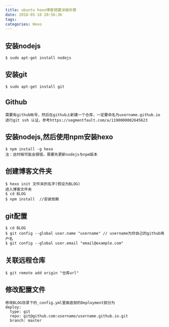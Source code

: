 ```yaml
---
title: ubuntu hexo博客搭建详细步骤
date: 2018-05-18 20:56:36
tags:
categories: Hexo
---
```


安装nodejs
---
	$ sudo apt-get install nodejs

安装git
---
	$ sudo apt-get install git

Github
---
	需要有github帐号，然后在github上新建一个仓库，一定要命名为username.github.io
	进行git ssh 认证，参考https://segmentfault.com/a/1190000002645623

安装nodejs,然后使用npm安装hexo
---
	$ npm install -g hexo
	注：这时候可能会报错，需要先更新nodejs与npm版本

创建博客文件夹
---
	$ hexo init 文件夹的名字(假设为BLOG)
	进入博客文件夹
	$ cd BLOG
	$ npm install  //安装依赖

git配置
---
	$ cd BLOG
	$ git config --global user.name "username" // username为你自己的github用户名
	$ git config --global user.email "email@example.com"

关联远程仓库
---
	$ git remote add origin "仓库url"
修改配置文件 
---
	修改BLOG目录下的_config.yml里面底部的Deployment部分为
	deploy:
  	  type: git
  	  repo: git@github.com:username/username.github.io.git
  	  branch: master
